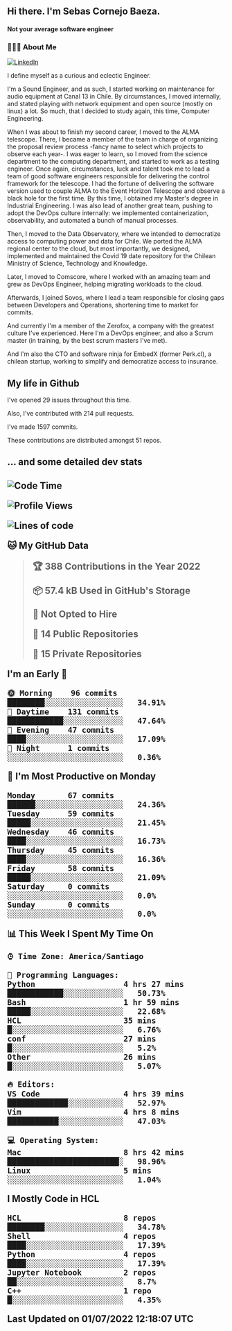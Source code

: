 <h2> Hi there.  I'm Sebas Cornejo Baeza.</h2>
<h4> Not your average software engineer</h4>
<h3> 👨🏻‍💻 About Me </h3>
<a href="http://linkedin.com/in/sebastian-cornejo-baeza/"><img alt="LinkedIn" src="https://img.shields.io/badge/Sebas%20Cornejo%20-informational?style=appveyor&logo=linkedin"></a>


I define myself as a curious and eclectic Engineer.

I'm a Sound Engineer, and as such, I started working on maintenance for audio equipment at Canal 13 in Chile.
By circumstances, I moved internally, and stated playing with network equipment and open source (mostly on linux) 
a lot. So much, that I decided to study again, this time, Computer Engineering.

When I was about to finish my second career, I moved to the ALMA telescope. There, I became a member of the team
in charge of organizing the proposal review process -fancy name to select which projects to observe each year-. 
I was eager to learn, so I moved from the science department to the computing department, and started to work as 
a testing engineer. Once again, circumstances, luck and talent took me to lead a team of good software engineers 
responsible for delivering the control framework for the telescope. I had the fortune of delivering the software
version used to couple ALMA to the Event Horizon Telescope and observe a black hole for the first time.
By this time, I obtained my Master's degree in Industrial Engineering.
I was also lead of another great team, pushing to adopt the DevOps culture internally: we implemented containerization, observability, and automated a bunch of manual processes.

Then, I moved to the Data Observatory, where we intended to democratize access to computing power
and data for Chile. We ported the ALMA regional center to the cloud, but most importantly, we designed, implemented
and maintained the Covid 19 date repository for the Chilean Ministry of Science, Technology and Knowledge.

Later, I moved to Comscore, where I worked with an amazing team and grew as DevOps Engineer, helping migrating workloads to the cloud.

Afterwards, I joined Sovos, where I lead a team responsible for closing gaps between Developers and Operations, shortening time to market for commits.

And currently I'm a member of the Zerofox, a company with the greatest culture I've experienced. Here I'm a DevOps
engineer, and also a Scrum master (in training, by the best scrum masters I've met).
 
And I'm also the CTO and software ninja for EmbedX (former Perk.cl), a chilean startup, working to simplify and democratize access to insurance.

<h2> My life in Github </h2>

I've opened 29 issues throughout this time.

Also, I've contributed with 214 pull requests.

I've made 1597 commits.

These contributions are distributed amongst 51 repos.

<h2>... and some detailed dev stats<h2>

<!--START_SECTION:waka-->
![Code Time](http://img.shields.io/badge/Code%20Time-0%20secs-blue)

![Profile Views](http://img.shields.io/badge/Profile%20Views-6-blue)

![Lines of code](https://img.shields.io/badge/From%20Hello%20World%20I%27ve%20Written-604%20Thousand%20lines%20of%20code-blue)

**🐱 My GitHub Data** 

> 🏆 388 Contributions in the Year 2022
 > 
> 📦 57.4 kB Used in GitHub's Storage 
 > 
> 🚫 Not Opted to Hire
 > 
> 📜 14 Public Repositories 
 > 
> 🔑 15 Private Repositories  
 > 
**I'm an Early 🐤** 

```text
🌞 Morning    96 commits     ████████░░░░░░░░░░░░░░░░░   34.91% 
🌆 Daytime    131 commits    ████████████░░░░░░░░░░░░░   47.64% 
🌃 Evening    47 commits     ████░░░░░░░░░░░░░░░░░░░░░   17.09% 
🌙 Night      1 commits      ░░░░░░░░░░░░░░░░░░░░░░░░░   0.36%

```
📅 **I'm Most Productive on Monday** 

```text
Monday       67 commits     ██████░░░░░░░░░░░░░░░░░░░   24.36% 
Tuesday      59 commits     █████░░░░░░░░░░░░░░░░░░░░   21.45% 
Wednesday    46 commits     ████░░░░░░░░░░░░░░░░░░░░░   16.73% 
Thursday     45 commits     ████░░░░░░░░░░░░░░░░░░░░░   16.36% 
Friday       58 commits     █████░░░░░░░░░░░░░░░░░░░░   21.09% 
Saturday     0 commits      ░░░░░░░░░░░░░░░░░░░░░░░░░   0.0% 
Sunday       0 commits      ░░░░░░░░░░░░░░░░░░░░░░░░░   0.0%

```


📊 **This Week I Spent My Time On** 

```text
⌚︎ Time Zone: America/Santiago

💬 Programming Languages: 
Python                   4 hrs 27 mins       ████████████░░░░░░░░░░░░░   50.73% 
Bash                     1 hr 59 mins        █████░░░░░░░░░░░░░░░░░░░░   22.68% 
HCL                      35 mins             █░░░░░░░░░░░░░░░░░░░░░░░░   6.76% 
conf                     27 mins             █░░░░░░░░░░░░░░░░░░░░░░░░   5.2% 
Other                    26 mins             █░░░░░░░░░░░░░░░░░░░░░░░░   5.07%

🔥 Editors: 
VS Code                  4 hrs 39 mins       █████████████░░░░░░░░░░░░   52.97% 
Vim                      4 hrs 8 mins        ███████████░░░░░░░░░░░░░░   47.03%

💻 Operating System: 
Mac                      8 hrs 42 mins       ████████████████████████░   98.96% 
Linux                    5 mins              ░░░░░░░░░░░░░░░░░░░░░░░░░   1.04%

```

**I Mostly Code in HCL** 

```text
HCL                      8 repos             ████████░░░░░░░░░░░░░░░░░   34.78% 
Shell                    4 repos             ████░░░░░░░░░░░░░░░░░░░░░   17.39% 
Python                   4 repos             ████░░░░░░░░░░░░░░░░░░░░░   17.39% 
Jupyter Notebook         2 repos             ██░░░░░░░░░░░░░░░░░░░░░░░   8.7% 
C++                      1 repo              █░░░░░░░░░░░░░░░░░░░░░░░░   4.35%

```



 Last Updated on 01/07/2022 12:18:07 UTC
<!--END_SECTION:waka-->
